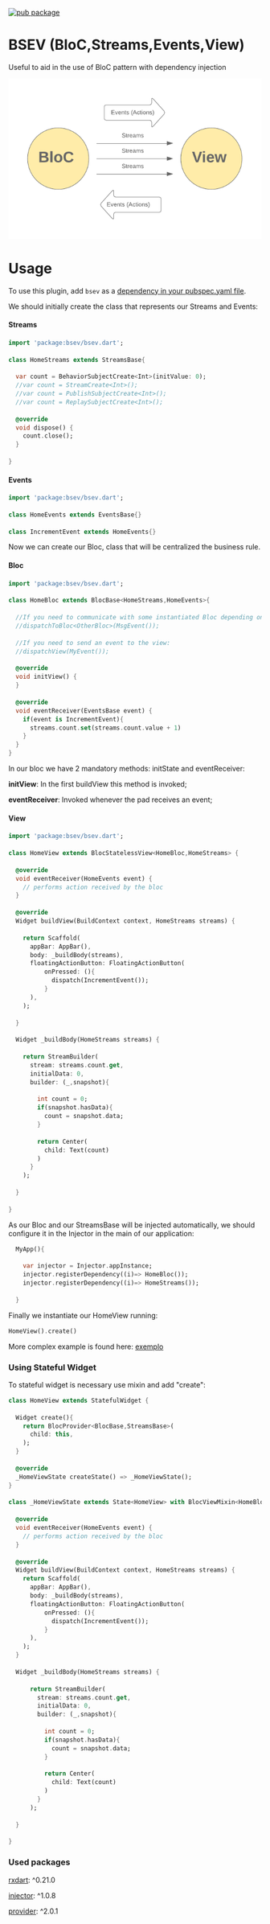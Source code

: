 [![pub package](https://img.shields.io/pub/v/bsev.svg)](https://pub.dartlang.org/packages/bsev)

# BSEV (BloC,Streams,Events,View)

Useful to aid in the use of BloC pattern with dependency injection

![fluxo_bsev](https://github.com/RafaelBarbosatec/bsev/blob/master/imgs/fluxo_bsev.png)

# Usage
To use this plugin, add `bsev` as a [dependency in your pubspec.yaml file](https://flutter.io/platform-plugins/).

We should initially create the class that represents our Streams and Events:

#### Streams

``` dart
import 'package:bsev/bsev.dart';

class HomeStreams extends StreamsBase{

  var count = BehaviorSubjectCreate<Int>(initValue: 0);
  //var count = StreamCreate<Int>();
  //var count = PublishSubjectCreate<Int>();
  //var count = ReplaySubjectCreate<Int>();

  @override
  void dispose() {
    count.close();
  }

}

```

#### Events

``` dart
import 'package:bsev/bsev.dart';

class HomeEvents extends EventsBase{}

class IncrementEvent extends HomeEvents{}

```

Now we can create our Bloc, class that will be centralized the business rule.

#### Bloc

``` dart
import 'package:bsev/bsev.dart';

class HomeBloc extends BlocBase<HomeStreams,HomeEvents>{

  //If you need to communicate with some instantiated Bloc depending on whether or not your widget tree you can do using:
  //dispatchToBloc<OtherBloc>(MsgEvent());
  
  //If you need to send an event to the view:
  //dispatchView(MyEvent());
  
  @override
  void initView() {
  }
  
  @override
  void eventReceiver(EventsBase event) {
    if(event is IncrementEvent){
      streams.count.set(streams.count.value + 1)
    }
  }
}

```

In our bloc we have 2 mandatory methods: initState and eventReceiver:

**initView**: In the first buildView this method is invoked;

**eventReceiver**: Invoked whenever the pad receives an event;

#### View

``` dart
import 'package:bsev/bsev.dart';

class HomeView extends BlocStatelessView<HomeBloc,HomeStreams> {

  @override
  void eventReceiver(HomeEvents event) {
    // performs action received by the bloc
  }
  
  @override
  Widget buildView(BuildContext context, HomeStreams streams) {

    return Scaffold(
      appBar: AppBar(),
      body: _buildBody(streams),
      floatingActionButton: FloatingActionButton(
          onPressed: (){
            dispatch(IncrementEvent());
          }
      ),
    );
    
  }
    
  Widget _buildBody(HomeStreams streams) {

    return StreamBuilder(
      stream: streams.count.get,
      initialData: 0,
      builder: (_,snapshot){

        int count = 0;
        if(snapshot.hasData){
          count = snapshot.data;
        }

        return Center(
          child: Text(count)
        )
      }
    );

  }
  
}

```

As our Bloc and our StreamsBase will be injected automatically, we should configure it in the Injector in the main of our application:

``` dart
  MyApp(){

    var injector = Injector.appInstance;
    injector.registerDependency((i)=> HomeBloc());
    injector.registerDependency((i)=> HomeStreams());
    
  }
```

Finally we instantiate our HomeView running:

``` dart
HomeView().create()
```

More complex example is found here: [exemplo](https://github.com/RafaelBarbosatec/bsev/tree/master/example)

### Using Stateful Widget

To stateful widget is necessary use mixin and add "create":

``` dart
class HomeView extends StatefulWidget {

  Widget create(){
    return BlocProvider<BlocBase,StreamsBase>(
      child: this,
    );
  }
  
  @override
  _HomeViewState createState() => _HomeViewState();
}

class _HomeViewState extends State<HomeView> with BlocViewMixin<HomeBloc,HomeStreams>{

  @override
  void eventReceiver(HomeEvents event) {
    // performs action received by the bloc
  }
  
  @override
  Widget buildView(BuildContext context, HomeStreams streams) {
    return Scaffold(
      appBar: AppBar(),
      body: _buildBody(streams),
      floatingActionButton: FloatingActionButton(
          onPressed: (){
            dispatch(IncrementEvent());
          }
      ),
    );
  }
  
  Widget _buildBody(HomeStreams streams) {
    
      return StreamBuilder(
        stream: streams.count.get,
        initialData: 0,
        builder: (_,snapshot){
          
          int count = 0;
          if(snapshot.hasData){
            count = snapshot.data;
          }
          
          return Center(
            child: Text(count)
          )
        }
      );
      
  }
  
}
```


### Used packages

[rxdart](https://pub.dev/packages/rxdart): ^0.21.0

[injector](https://pub.dev/packages/injector): ^1.0.8

[provider](https://pub.dev/packages/provider): ^2.0.1
